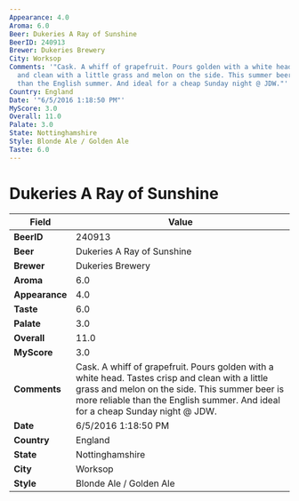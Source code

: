 ```yaml
---
Appearance: 4.0
Aroma: 6.0
Beer: Dukeries A Ray of Sunshine
BeerID: 240913
Brewer: Dukeries Brewery
City: Worksop
Comments: '"Cask. A whiff of grapefruit. Pours golden with a white head. Tastes crisp
  and clean with a little grass and melon on the side. This summer beer is more reliable
  than the English summer. And ideal for a cheap Sunday night @ JDW."'
Country: England
Date: '"6/5/2016 1:18:50 PM"'
MyScore: 3.0
Overall: 11.0
Palate: 3.0
State: Nottinghamshire
Style: Blonde Ale / Golden Ale
Taste: 6.0
---
```


# Dukeries A Ray of Sunshine

| Field         | Value |
|---------------|-------|
| **BeerID** | 240913 |
| **Beer** | Dukeries A Ray of Sunshine |
| **Brewer** | Dukeries Brewery |
| **Aroma** | 6.0 |
| **Appearance** | 4.0 |
| **Taste** | 6.0 |
| **Palate** | 3.0 |
| **Overall** | 11.0 |
| **MyScore** | 3.0 |
| **Comments** | Cask. A whiff of grapefruit. Pours golden with a white head. Tastes crisp and clean with a little grass and melon on the side. This summer beer is more reliable than the English summer. And ideal for a cheap Sunday night @ JDW. |
| **Date** | 6/5/2016 1:18:50 PM |
| **Country** | England |
| **State** | Nottinghamshire |
| **City** | Worksop |
| **Style** | Blonde Ale / Golden Ale |
